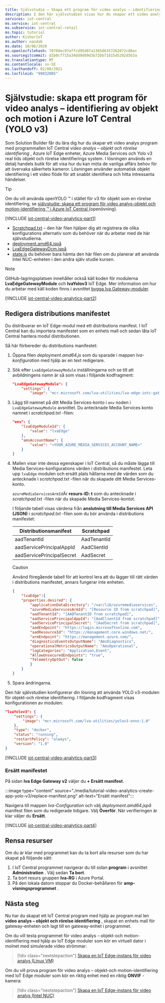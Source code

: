 ```yaml
---
title: Självstudie – Skapa ett program för video analys – identifiering av objekt och motion i Azure IoT Central (YOLO v3)
description: I den här självstudien visas hur du skapar ett video analys program i IoT Central. Du skapar den, anpassar den och ansluter den till andra Azure-tjänster. I den här självstudien används YOLO v3-systemet för objekt identifiering i real tid.
services: iot-central
ms.service: iot-central
ms.subservice: iot-central-retail
ms.topic: tutorial
author: KishorIoT
ms.author: nandab
ms.date: 10/06/2020
ms.openlocfilehash: 70769ec97affcd95d07a1365d6357262072c86ec
ms.sourcegitcommit: d1b0cf715a34dd9d89d3b72bb71815d5202d5b3a
ms.translationtype: MT
ms.contentlocale: sv-SE
ms.lasthandoff: 02/08/2021
ms.locfileid: "99832085"
---
```

# <a name="tutorial-create-a-video-analytics---object-and-motion-detection-application-in-azure-iot-central-yolo-v3"></a>Självstudie: skapa ett program för video analys – identifiering av objekt och motion i Azure IoT Central (YOLO v3)

Som Solution Builder får du lära dig hur du skapar ett video analys program med programmallen IoT Central *video analys – objekt och rörelse identifiering* , Azure IoT Edge enheter, Azure Media Services och Yolo v3 real tids objekt och rörelse identifierings system. I lösningen används en detalj handels butik för att visa hur du kan möta de vanliga affärs behov för att övervaka säkerhets kameror. Lösningen använder automatisk objekt identifiering i ett video flöde för att snabbt identifiera och hitta intressanta händelser.

> [!TIP]
> Om du vill använda openYOLO &trade; i stället för v3 för objekt som en rörelse identifiering, se [självstudie: skapa ett program för video analys-objekt och motion-identifiering &trade; i Azure IoT Central (](tutorial-video-analytics-create-app-openvino.md)openövning).

[!INCLUDE [iot-central-video-analytics-part1](../../../includes/iot-central-video-analytics-part1.md)]

- [Scratchpad.txt](https://raw.githubusercontent.com/Azure/live-video-analytics/master/ref-apps/lva-edge-iot-central-gateway/setup/Scratchpad.txt) – den här filen hjälper dig att registrera de olika konfigurations alternativ som du behöver när du arbetar med de här självstudierna.
- [deployment.amd64.jspå](https://raw.githubusercontent.com/Azure/live-video-analytics/master/ref-apps/lva-edge-iot-central-gateway/setup/deployment.amd64.json)
- [LvaEdgeGatewayDcm.jspå](https://raw.githubusercontent.com/Azure/live-video-analytics/master/ref-apps/lva-edge-iot-central-gateway/setup/LvaEdgeGatewayDcm.json)
- [state.js](https://raw.githubusercontent.com/Azure/live-video-analytics/master/ref-apps/lva-edge-iot-central-gateway/setup/state.json) du behöver bara hämta den här filen om du planerar att använda Intel NUC-enheten i den andra själv studie kursen.

> [!NOTE]
> GitHub-lagringsplatsen innehåller också käll koden för modulerna **LvaEdgeGatewayModule** och **lvaYolov3** IoT Edge. Mer information om hur du arbetar med käll koden finns i avsnittet [bygga lva Gateway-moduler](tutorial-video-analytics-build-module.md).

[!INCLUDE [iot-central-video-analytics-part2](../../../includes/iot-central-video-analytics-part2.md)]

## <a name="edit-the-deployment-manifest"></a>Redigera distributions manifestet

Du distribuerar en IoT Edge-modul med ett distributions manifest. I IoT Central kan du importera manifestet som en enhets mall och sedan låta IoT Central hantera modul distributionen.

Så här förbereder du distributions manifestet:

1. Öppna filen *deployment.amd64.js* som du sparade i mappen *lva-konfiguration* med hjälp av en text redigerare.

1. Sök efter `LvaEdgeGatewayModule` inställningarna och se till att avbildningens namn är så som visas i följande kodfragment:

    ```json
    "LvaEdgeGatewayModule": {
        "settings": {
            "image": "mcr.microsoft.com/lva-utilities/lva-edge-iotc-gateway:1.0-amd64",
    ```

1. Lägg till namnet på ditt Media Services-konto i `env` noden i `LvaEdgeGatewayModule` avsnittet. Du antecknade Media Services konto namnet i *scratchpad.txt* -filen:

    ```json
    "env": {
        "lvaEdgeModuleId": {
            "value": "lvaEdge"
        },
        "amsAccountName": {
            "value": "<YOUR_AZURE_MEDIA_SERVICES_ACCOUNT_NAME>"
        }
    }
    ```

1. Mallen visar inte dessa egenskaper i IoT Central, så du måste lägga till Media Services-konfigurations värden i distributions manifestet. Leta upp `lvaEdge` modulen och ersätt plats hållarna med de värden som du antecknade i *scratchpad.txt* -filen när du skapade ditt Media Services-konto.

    `azureMediaServicesArmId`Är **resurs-ID: t** som du antecknade i *scratchpad.txt* -filen när du skapade Media Services-kontot.

    I följande tabell visas värdena från **anslutning till Media Services API (JSON)** i *scratchpad.txt* -filen som du bör använda i distributions manifestet:

    | Distributionsmanifest       | Scratchpad  |
    | ------------------------- | ----------- |
    | aadTenantId               | AadTenantId |
    | aadServicePrincipalAppId  | AadClientId |
    | aadServicePrincipalSecret | AadSecret   |

    > [!CAUTION]
    > Använd föregående tabell för att kontrol lera att du lägger till rätt värden i distributions manifestet, annars fungerar inte enheten.

    ```json
    {
        "lvaEdge":{
        "properties.desired": {
            "applicationDataDirectory": "/var/lib/azuremediaservices",
            "azureMediaServicesArmId": "[Resource ID from scratchpad]",
            "aadTenantId": "[AADTenantID from scratchpad]",
            "aadServicePrincipalAppId": "[AadClientId from scratchpad]",
            "aadServicePrincipalSecret": "[AadSecret from scratchpad]",
            "aadEndpoint": "https://login.microsoftonline.com",
            "aadResourceId": "https://management.core.windows.net/",
            "armEndpoint": "https://management.azure.com/",
            "diagnosticsEventsOutputName": "AmsDiagnostics",
            "operationalMetricsOutputName": "AmsOperational",
            "logCategories": "Application,Event",
            "AllowUnsecuredEndpoints": "true",
            "TelemetryOptOut": false
            }
        }
    }
    ```

1. Spara ändringarna.

Den här självstudien konfigurerar din lösning att använda YOLO v3-modulen för objekt-och rörelse identifiering. I följande kodfragment visas konfigurationen av modulen:

```json
"lvaYolov3": {
    "settings": {
        "image": "mcr.microsoft.com/lva-utilities/yolov3-onnx:1.0"
    },
    "type": "docker",
    "status": "running",
    "restartPolicy": "always",
    "version": "1.0"
}
```

[!INCLUDE [iot-central-video-analytics-part3](../../../includes/iot-central-video-analytics-part3.md)]

### <a name="replace-the-manifest"></a>Ersätt manifestet

På sidan **lva Edge Gateway v2** väljer du **+ Ersätt manifest**.

:::image type="content" source="./media/tutorial-video-analytics-create-app-yolo-v3/replace-manifest.png" alt-text="Ersätt manifest":::

Navigera till mappen *lva-Configuration* och välj *deployment.amd64.jspå* manifest filen som du redigerade tidigare. Välj **Överför**. När verifieringen är klar väljer du **Ersätt**.

[!INCLUDE [iot-central-video-analytics-part4](../../../includes/iot-central-video-analytics-part4.md)]

## <a name="clean-up-resources"></a>Rensa resurser

Om du är klar med programmet kan du ta bort alla resurser som du har skapat på följande sätt:

1. I IoT Central programmet navigerar du till sidan **program** i avsnittet **Administration** . Välj sedan **Ta bort**.
1. Ta bort resurs gruppen **lva-RG** i Azure Portal.
1. På den lokala datorn stoppar du Docker-behållaren för **amp-visningsprogrammet** .

## <a name="next-steps"></a>Nästa steg

Nu har du skapat ett IoT Central program med hjälp av program mal len **video analys – objekt och rörelse identifiering** , skapat en enhets mall för gateway-enheten och lagt till en gateway-enhet i programmet.

Om du vill testa programmet för video analys – objekt-och motion-identifiering med hjälp av IoT Edge moduler som kör en virtuell dator i molnet med simulerade video strömmar:

> [!div class="nextstepaction"]
> [Skapa en IoT Edge-instans för video analys (Linux VM)](tutorial-video-analytics-iot-edge-vm.md)

Om du vill prova program för video analys – objekt-och motion-identifiering med IoT Edge moduler som kör en riktig enhet med en riktig **ONVIF** -kamera:

> [!div class="nextstepaction"]
> [Skapa en IoT Edge-instans för video analys (Intel NUC)](tutorial-video-analytics-iot-edge-nuc.md)